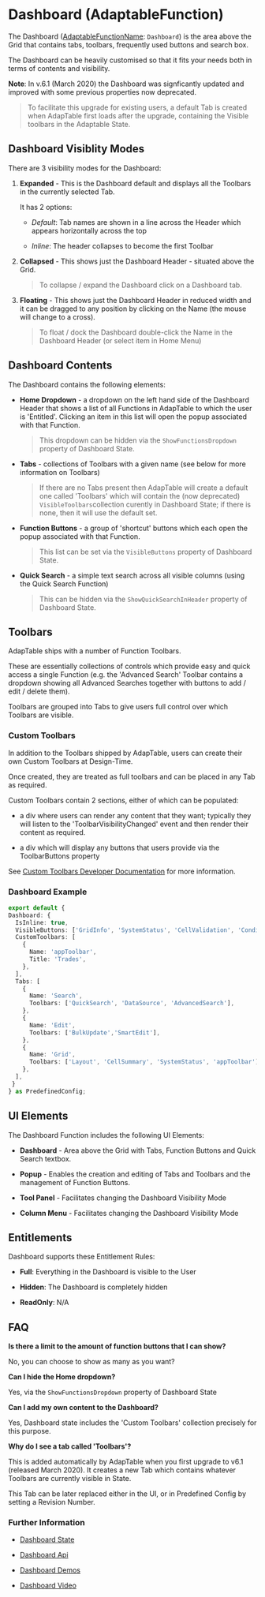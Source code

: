 # Dashboard (AdaptableFunction)

The Dashboard ([AdaptableFunctionName](https://api.adaptabletools.com/modules/_src_predefinedconfig_common_types_.html#adaptablefunctionname): `Dashboard`) is the area above the Grid that contains tabs, toolbars, frequently used buttons and search box.

The Dashboard can be heavily customised so that it fits your needs both in terms of contents and visibility.

**Note**: In v.6.1 (March 2020) the Dashboard was signficantly updated and improved with some previous properties now deprecated.  

>To facilitate this upgrade for existing users, a default Tab is created when AdapTable first loads after the upgrade, containing the Visible toolbars in the Adaptable State.

## Dashboard Visiblity Modes
There are 3 visibility modes for the Dashboard:

1. **Expanded** - This is the Dashboard default and displays all the Toolbars in the currently selected Tab.
  
    It has 2 options:
  
   - *Default*: Tab names are shown in a line across the Header which appears horizontally across the top
  
   - *Inline*: The header collapses to become the first Toolbar

2. **Collapsed** - This shows just the Dashboard Header - situated above the Grid.

    > To collapse / expand the Dashboard click on a Dashboard tab.

3. **Floating** - This shows just the Dashboard Header in reduced width and it can be dragged to any position by clicking on the Name (the mouse will change to a cross).

    > To float / dock the Dashboard double-click the Name in the Dashboard Header (or select item in Home Menu)

## Dashboard Contents
The Dashboard contains the following elements:

- **Home Dropdown** - a dropdown on the left hand side of the Dashboard Header that shows a list of all Functions in AdapTable to which the user is 'Entitled'.  Clicking an item in this list will open the popup associated with that Function.

    > This dropdown can be hidden via the `ShowFunctionsDropdown` property of Dashboard State.

- **Tabs** - collections of Toolbars with a given name (see below for more information on Toolbars) 
  
    > If there are no Tabs present then AdapTable will create a default one called 'Toolbars' which will contain the (now deprecated) `VisibleToolbars`collection curently in Dashboard State; if there is none, then it will use the default set.
    
- **Function Buttons** - a group of 'shortcut' buttons which each open the popup associated with that Function.
  
  > This list can be set via the `VisibleButtons` property of Dashboard State.

- **Quick Search** - a simple text search across all visible columns (using the Quick Search Function)
  
  > This can be hidden via the `ShowQuickSearchInHeader` property of Dashboard State.

  

## Toolbars
AdapTable ships with a number of Function Toolbars.

These are essentially collections of controls which provide easy and quick access a single Function (e.g. the 'Advanced Search' Toolbar contains a dropdown showing all Advanced Searches together with buttons to add / edit / delete them).

Toolbars are grouped into Tabs to give users full control over which Toolbars are visible.

### Custom Toolbars
In addition to the Toolbars shipped by AdapTable, users can create their own Custom Toolbars at Design-Time.  

Once created, they are treated as full toolbars and can be placed in any Tab as required.

Custom Toolbars contain 2 sections, either of which can be populated:
  
- a div where users can render any content that they want; typically they will listen to the 'ToolbarVisibilityChanged' event and then render their content as required.

- a div which will display any buttons that users provide via the ToolbarButtons property
  
See [Custom Toolbars Developer Documentation](https://api.adaptabletools.com/interfaces/_src_predefinedconfig_dashboardstate_.customtoolbar.html) for more information.


### Dashboard Example

```ts
export default {
Dashboard: {
  IsInline: true,
  VisibleButtons: ['GridInfo', 'SystemStatus', 'CellValidation', 'ConditionalStyle', 'PercentBar'],
  CustomToolbars: [
    {
      Name: 'appToolbar',
      Title: 'Trades',
    },
  ],
  Tabs: [
    {
      Name: 'Search',
      Toolbars: ['QuickSearch', 'DataSource', 'AdvancedSearch'],
    },
    {
      Name: 'Edit',
      Toolbars: ['BulkUpdate','SmartEdit'],
    },
    {
      Name: 'Grid',
      Toolbars: ['Layout', 'CellSummary', 'SystemStatus', 'appToolbar']
    },
  ],
 }    
} as PredefinedConfig;

```

## UI Elements
The Dashboard Function includes the following UI Elements:

- **Dashboard** - Area above the Grid with Tabs, Function Buttons and Quick Search textbox.

- **Popup** - Enables the creation and editing of Tabs and Toolbars and the management of Function Buttons.

- **Tool Panel** - Facilitates changing the Dashboard Visibility Mode

- **Column Menu** - Facilitates changing the Dashboard Visibility Mode


## Entitlements
Dashboard supports these Entitlement Rules:

- **Full**: Everything in the Dashboard is visible to the User

- **Hidden**: The Dashboard is completely hidden

- **ReadOnly**: N/A

## FAQ

**Is there a limit to the amount of function buttons that I can show?**

No, you can choose to show as many as you want?

**Can I hide the Home dropdown?**

Yes, via the `ShowFunctionsDropdown` property of Dashboard State

**Can I add my own content to the Dashboard?**

Yes, Dashboard state includes the 'Custom Toolbars' collection precisely for this purpose. 

**Why do I see a tab called 'Toolbars'?**

This is added automatically by AdapTable when you first upgrade to v6.1 (released March 2020).  It creates a new Tab which contains whatever Toolbars are currently visible in State. 

This Tab can be later replaced either in the UI, or in Predefined Config by setting a Revision Number.


### Further Information
- [Dashboard State](https://api.adaptabletools.com/interfaces/_src_predefinedconfig_dashboardstate_.dashboardstate.html)

- [Dashboard Api](https://api.adaptabletools.com/interfaces/_src_api_dashboardapi_.dashboardapi.html)

- [Dashboard Demos](https://demo.adaptabletools.com/dashboard)

- [Dashboard Video](https://youtu.be/KrahnLFYHjs)

